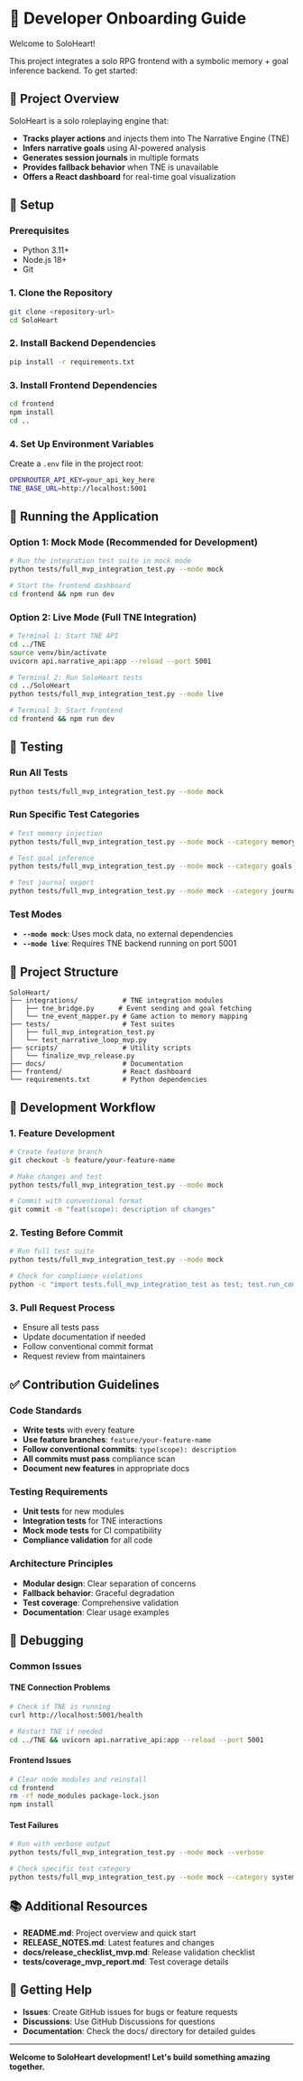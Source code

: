# 🧠 Developer Onboarding Guide

Welcome to SoloHeart!

This project integrates a solo RPG frontend with a symbolic memory + goal inference backend. To get started:

## 🎯 Project Overview

SoloHeart is a solo roleplaying engine that:
- **Tracks player actions** and injects them into The Narrative Engine (TNE)
- **Infers narrative goals** using AI-powered analysis
- **Generates session journals** in multiple formats
- **Provides fallback behavior** when TNE is unavailable
- **Offers a React dashboard** for real-time goal visualization

## 🔧 Setup

### Prerequisites
- Python 3.11+
- Node.js 18+
- Git

### 1. Clone the Repository
```bash
git clone <repository-url>
cd SoloHeart
```

### 2. Install Backend Dependencies
```bash
pip install -r requirements.txt
```

### 3. Install Frontend Dependencies
```bash
cd frontend
npm install
cd ..
```

### 4. Set Up Environment Variables
Create a `.env` file in the project root:
```bash
OPENROUTER_API_KEY=your_api_key_here
TNE_BASE_URL=http://localhost:5001
```

## 🚀 Running the Application

### Option 1: Mock Mode (Recommended for Development)
```bash
# Run the integration test suite in mock mode
python tests/full_mvp_integration_test.py --mode mock

# Start the frontend dashboard
cd frontend && npm run dev
```

### Option 2: Live Mode (Full TNE Integration)
```bash
# Terminal 1: Start TNE API
cd ../TNE
source venv/bin/activate
uvicorn api.narrative_api:app --reload --port 5001

# Terminal 2: Run SoloHeart tests
cd ../SoloHeart
python tests/full_mvp_integration_test.py --mode live

# Terminal 3: Start frontend
cd frontend && npm run dev
```

## 🧪 Testing

### Run All Tests
```bash
python tests/full_mvp_integration_test.py --mode mock
```

### Run Specific Test Categories
```bash
# Test memory injection
python tests/full_mvp_integration_test.py --mode mock --category memory

# Test goal inference
python tests/full_mvp_integration_test.py --mode mock --category goals

# Test journal export
python tests/full_mvp_integration_test.py --mode mock --category journal
```

### Test Modes
- **`--mode mock`**: Uses mock data, no external dependencies
- **`--mode live`**: Requires TNE backend running on port 5001

## 📁 Project Structure

```
SoloHeart/
├── integrations/           # TNE integration modules
│   ├── tne_bridge.py      # Event sending and goal fetching
│   └── tne_event_mapper.py # Game action to memory mapping
├── tests/                  # Test suites
│   ├── full_mvp_integration_test.py
│   └── test_narrative_loop_mvp.py
├── scripts/                # Utility scripts
│   └── finalize_mvp_release.py
├── docs/                   # Documentation
├── frontend/               # React dashboard
└── requirements.txt        # Python dependencies
```

## 🔄 Development Workflow

### 1. Feature Development
```bash
# Create feature branch
git checkout -b feature/your-feature-name

# Make changes and test
python tests/full_mvp_integration_test.py --mode mock

# Commit with conventional format
git commit -m "feat(scope): description of changes"
```

### 2. Testing Before Commit
```bash
# Run full test suite
python tests/full_mvp_integration_test.py --mode mock

# Check for compliance violations
python -c "import tests.full_mvp_integration_test as test; test.run_compliance_check()"
```

### 3. Pull Request Process
- Ensure all tests pass
- Update documentation if needed
- Follow conventional commit format
- Request review from maintainers

## ✅ Contribution Guidelines

### Code Standards
- **Write tests** with every feature
- **Use feature branches**: `feature/your-feature-name`
- **Follow conventional commits**: `type(scope): description`
- **All commits must pass** compliance scan
- **Document new features** in appropriate docs

### Testing Requirements
- **Unit tests** for new modules
- **Integration tests** for TNE interactions
- **Mock mode tests** for CI compatibility
- **Compliance validation** for all code

### Architecture Principles
- **Modular design**: Clear separation of concerns
- **Fallback behavior**: Graceful degradation
- **Test coverage**: Comprehensive validation
- **Documentation**: Clear usage examples

## 🐛 Debugging

### Common Issues

#### TNE Connection Problems
```bash
# Check if TNE is running
curl http://localhost:5001/health

# Restart TNE if needed
cd ../TNE && uvicorn api.narrative_api:app --reload --port 5001
```

#### Frontend Issues
```bash
# Clear node modules and reinstall
cd frontend
rm -rf node_modules package-lock.json
npm install
```

#### Test Failures
```bash
# Run with verbose output
python tests/full_mvp_integration_test.py --mode mock --verbose

# Check specific test category
python tests/full_mvp_integration_test.py --mode mock --category system
```

## 📚 Additional Resources

- **README.md**: Project overview and quick start
- **RELEASE_NOTES.md**: Latest features and changes
- **docs/release_checklist_mvp.md**: Release validation checklist
- **tests/coverage_mvp_report.md**: Test coverage details

## 🤝 Getting Help

- **Issues**: Create GitHub issues for bugs or feature requests
- **Discussions**: Use GitHub Discussions for questions
- **Documentation**: Check the docs/ directory for detailed guides

---

**Welcome to SoloHeart development! Let's build something amazing together.** 